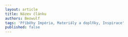 ```yaml
---
layout: article
title: Název článku
authors: Beowulf
tags: 'Příběhy Impéria, Materiály a doplňky, Inspirace'
published: false
---
```

